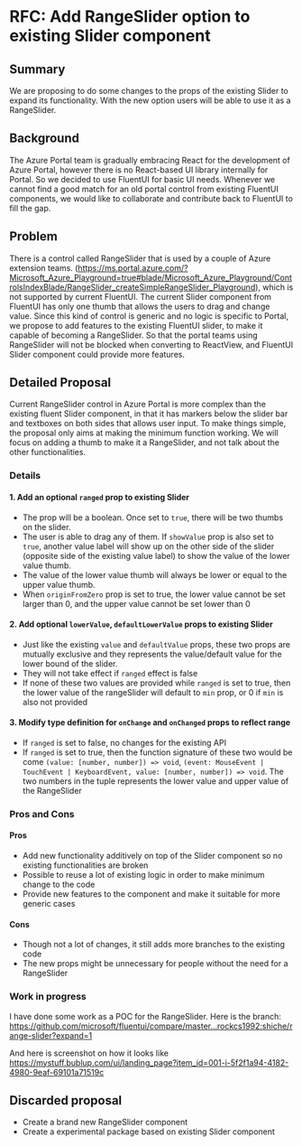 # RFC: Add RangeSlider option to existing Slider component

## Summary

We are proposing to do some changes to the props of the existing Slider to expand its functionality. With the new option users will be able to use it as a RangeSlider.

## Background

The Azure Portal team is gradually embracing React for the development of Azure Portal, however there is no React-based UI library internally for Portal. So we decided to use FluentUI for basic UI needs. Whenever we cannot find a good match for an old portal control from existing FluentUI components, we would like to collaborate and contribute back to FluentUI to fill the gap.

## Problem

There is a control called RangeSlider that is used by a couple of Azure extension teams. (https://ms.portal.azure.com/?Microsoft_Azure_Playground=true#blade/Microsoft_Azure_Playground/ControlsIndexBlade/RangeSlider_createSimpleRangeSlider_Playground), which is not supported by current FluentUI. The current Slider component from FluentUI has only one thumb that allows the users to drag and change value. Since this kind of control is generic and no logic is specific to Portal, we propose to add features to the existing FluentUI slider, to make it capable of becoming a RangeSlider. So that the portal teams using RangeSlider will not be blocked when converting to ReactView, and FluentUI Slider component could provide more features.

## Detailed Proposal

Current RangeSlider control in Azure Portal is more complex than the existing fluent Slider component, in that it has markers below the slider bar and textboxes on both sides that allows user input\. To make things simple, the proposal only aims at making the minimum function working. We will focus on adding a thumb to make it a RangeSlider, and not talk about the other functionalities.

### Details

#### 1. Add an optional `ranged` prop to existing Slider

- The prop will be a boolean. Once set to `true`, there will be two thumbs on the slider.
- The user is able to drag any of them. If `showValue` prop is also set to `true`, another value label will show up on the other side of the slider (opposite side of the existing value label) to show the value of the lower value thumb.
- The value of the lower value thumb will always be lower or equal to the upper value thumb.
- When `originFromZero` prop is set to true, the lower value cannot be set larger than 0, and the upper value cannot be set lower than 0

#### 2. Add optional `lowerValue`, `defaultLowerValue` props to existing Slider

- Just like the existing `value` and `defaultValue` props, these two props are mutually exclusive and they represents the value/default value for the lower bound of the slider.
- They will not take effect if `ranged` effect is false
- If none of these two values are provided while `ranged` is set to true, then the lower value of the rangeSlider will default to `min` prop, or 0 if `min` is also not provided

#### 3. Modify type definition for `onChange` and `onChanged` props to reflect range

- If `ranged` is set to false, no changes for the existing API
- If `ranged` is set to true, then the function signature of these two would be come `(value: [number, number]) => void`, `(event: MouseEvent | TouchEvent | KeyboardEvent, value: [number, number]) => void`. The two numbers in the tuple represents the lower value and upper value of the RangeSlider

### Pros and Cons

#### Pros

- Add new functionality additively on top of the Slider component so no existing functionalities are broken
- Possible to reuse a lot of existing logic in order to make minimum change to the code
- Provide new features to the component and make it suitable for more generic cases

#### Cons

- Though not a lot of changes, it still adds more branches to the existing code
- The new props might be unnecessary for people without the need for a RangeSlider

### Work in progress

I have done some work as a POC for the RangeSlider. Here is the branch: https://github.com/microsoft/fluentui/compare/master...rockcs1992:shiche/range-slider?expand=1

And here is screenshot on how it looks like
https://mystuff.bublup.com/ui/landing_page?item_id=001-i-5f2f1a94-4182-4980-9eaf-69101a71519c

## Discarded proposal

- Create a brand new RangeSlider component
- Create a experimental package based on existing Slider component
